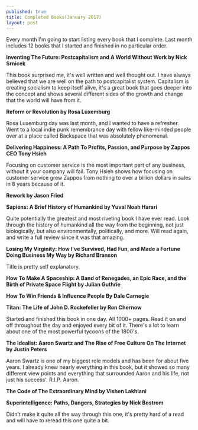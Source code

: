 ```yaml
---
published: true
title: Completed Books(January 2017)
layout: post
---
```

Every month I'm going to start listing every book that I complete. Last month includes 12 books that I started and finished in no particular order. 

**Inventing The Future: Postcapitalism and A World Without Work by Nick Srnicek**

This book surprised me, it's well written and well thought out. I have always believed that we are well on the path to postcapitalist system. Capitalism is creating socialism to keep itself alive, it's a great book that goes deeper into the concept and shows several different sides of the growth and change that the world will have from it. 

**Reform or Revolution by Rosa Luxemburg**

Rosa Luxemburg day was last month, and I wanted to have a refresher. Went to a local indie punk remembrance day with fellow like-minded people over at a place called Backspace that was absolutely phenomenal. 

**Delivering Happiness: A Path To Profits, Passion, and Purpose by Zappos CEO Tony Hsieh**

Focusing on customer service is the most important part of any business, without it your company will fail. Tony Hsieh shows how focusing on customer service grew Zappos from nothing to over a billion dollars in sales in 8 years because of it. 

**Rework by Jason Fried** 

**Sapiens: A Brief History of Humankind by Yuval Noah Harari**

Quite potentially the greatest and most riveting book I have ever read. Look through the history of humankind all the way from the beginning, not just biologically, but also environmentally, politically, and more. Will read again, and write a full review since it was that amazing. 

**Losing My Virginity: How I've Survived, Had Fun, and Made a Fortune Doing Business My Way by Richard Branson** 

Title is pretty self explanatory. 

**How To Make A Spaceship: A Band of Renegades, an Epic Race, and the Birth of Private Space Flight by Julian Guthrie** 

**How To Win Friends & Influence People By Dale Carnegie** 

**Titan: The Life of John D. Rockefeller by Ron Chernow** 

Started and finished this book in one day. All 1000+ pages. Read it on and off throughout the day and enjoyed every bit of it. There's a lot to learn about one of the most powerful tycoons of the 1800's. 

**The Idealist: Aaron Swartz and The Rise of Free Culture On The Internet by Justin Peters** 

Aaron Swartz is one of my biggest role models and has been for about five years. I already knew nearly everything in this book, but it showed so many different view points and everything that surrounded Aaron and his life, not just his success'. R.I.P. Aaron. 

**The Code of The Extraordinary Mind by Vishen Lakhiani**

**Superintelligence: Paths, Dangers, Strategies by Nick Bostrom**

Didn't make it quite all the way through this one, it's pretty hard of a read and will have to reread this one quite a bit.
